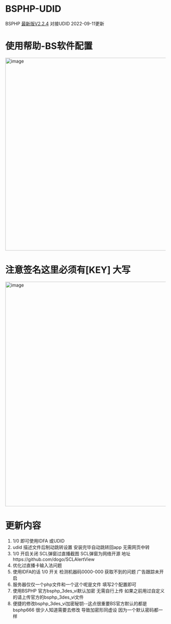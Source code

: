 # BSPHP-UDID
BSPHP [最新版V2.2.4](https://www.bsphp.com) 对接UDID 2022-09-11更新

# 使用帮助-BS软件配置
<img width="606" alt="image" src="https://user-images.githubusercontent.com/31665489/189513554-9c3a6988-f5d4-4390-9c2e-bbb86d2522e2.png">

# 注意签名这里必须有[KEY] 大写
<img width="706" alt="image" src="https://user-images.githubusercontent.com/31665489/189513571-accbc3aa-22d2-47c7-9296-4723dc6604e0.png">

# 更新内容
1.  1/0 即可使用IDFA 或UDID
2.  udid 描述文件后制动跳转设置 安装完毕自动跳转回app 无需网页中转  
3.  1/0 开启关闭 SCL弹窗过直播截图   SCL弹窗为网络开源 地址https://github.com/dogo/SCLAlertView  
4.  优化过直播卡输入法问题  
5.  使用IDFA的话 1/0 开关 检测机器码0000-000 获取不到的问题 广告跟踪未开启  
6.  服务器仅仅一个php文件和一个这个呢是文件 填写2个配置即可 
7.  使用BSPHP 官方bsphp_3des_vi默认加密 无需自行上传 如果之前用过自定义的请上传官方的bsphp_3des_vi文件
8.  便捷的修改bsphp_3des_vi加密秘钥--这点很重要BS官方默认的都是bsphp666 很少人知道需要去修改 导致加密形同虚设 因为一个默认密码都一样  
  

